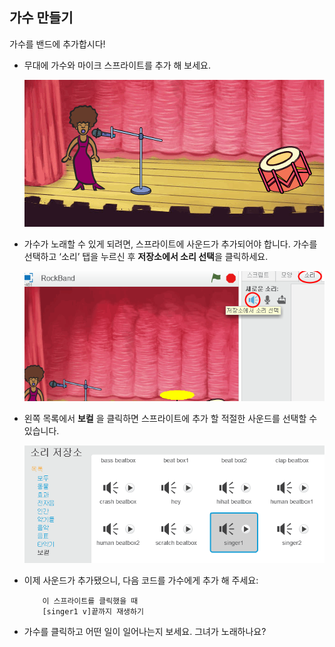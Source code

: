 ## 가수 만들기

가수를 밴드에 추가합시다!

+ 무대에 가수와 마이크 스프라이트를 추가 해 보세요.
    
    ![스크린 샷](images/band-singer-mic.png)

+ 가수가 노래할 수 있게 되려면, 스프라이트에 사운드가 추가되어야 합니다. 가수를 선택하고 ‘소리’ 탭을 누르신 후 **저장소에서 소리 선택**을 클릭하세요.
    
    ![스크린 샷](images/band-import-sound.png)

+ 왼쪽 목록에서 **보컬** 을 클릭하면 스프라이트에 추가 할 적절한 사운드를 선택할 수 있습니다.
    
    ![스크린 샷](images/band-choose-sound.png)

+ 이제 사운드가 추가됐으니, 다음 코드를 가수에게 추가 해 주세요:
    
    ```blocks
        이 스프라이트를 클릭했을 때
        [singer1 v]끝까지 재생하기
    ```

+ 가수를 클릭하고 어떤 일이 일어나는지 보세요. 그녀가 노래하나요?
